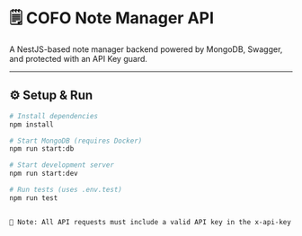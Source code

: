 # 🗒️ COFO Note Manager API

A NestJS-based note manager backend powered by MongoDB, Swagger, and protected with an API Key guard.

---

## ⚙️ Setup & Run

```bash
# Install dependencies
npm install

# Start MongoDB (requires Docker)
npm run start:db

# Start development server
npm run start:dev

# Run tests (uses .env.test)
npm run test


🔐 Note: All API requests must include a valid API key in the x-api-key header. Unauthorized requests will be rejected.
```
